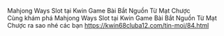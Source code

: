 

Mahjong Ways Slot tại Kwin Game Bài Bắt Nguồn Từ Mạt Chược	
Cùng khám phá Mahjong Ways Slot tại Kwin Game Bài Bắt Nguồn Từ Mạt Chược ra sao nhé các bạn	
https://kwin68cluba12.com/tin-moi/84.html